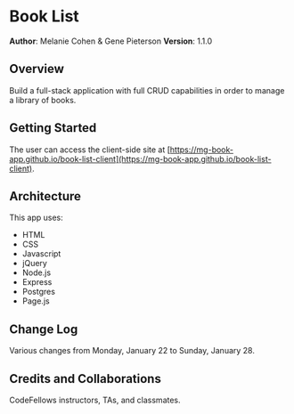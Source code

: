 # Book List

**Author**: Melanie Cohen & Gene Pieterson
**Version**: 1.1.0

## Overview
Build a full-stack application with full CRUD capabilities in order to manage a library of books.

## Getting Started
The user can access the client-side site at [https://mg-book-app.github.io/book-list-client](https://mg-book-app.github.io/book-list-client).

## Architecture
This app uses:
* HTML
* CSS
* Javascript
* jQuery
* Node.js
* Express
* Postgres
* Page.js

## Change Log
Various changes from Monday, January 22 to Sunday, January 28.

## Credits and Collaborations
CodeFellows instructors, TAs, and classmates.
